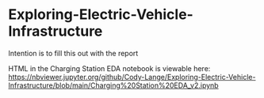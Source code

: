 # Exploring-Electric-Vehicle-Infrastructure

Intention is to fill this out with the report

HTML in the Charging Station EDA notebook is viewable here: https://nbviewer.jupyter.org/github/Cody-Lange/Exploring-Electric-Vehicle-Infrastructure/blob/main/Charging%20Station%20EDA_v2.ipynb
